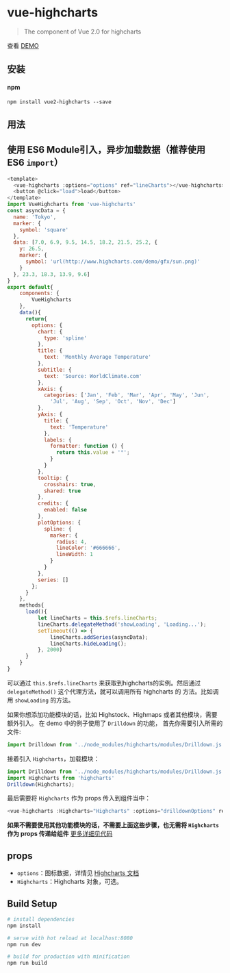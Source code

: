 # vue-highcharts

> The component of Vue 2.0 for highcharts

查看 [DEMO](http://www.iamsuperman.cn/vue-highcharts/demo/)

## 安装
#### npm
```
npm install vue2-highcharts --save
```
## 用法

## 使用 ES6 Module引入，异步加载数据（推荐使用 ES6 `import`）
```javascript
<template>
  <vue-highcharts :options="options" ref="lineCharts"></vue-highcharts>
  <button @click="load">load</button>
</template>
import VueHighcharts from 'vue-highcharts'
const asyncData = {
  name: 'Tokyo',
  marker: {
    symbol: 'square'
  },
  data: [7.0, 6.9, 9.5, 14.5, 18.2, 21.5, 25.2, {
    y: 26.5,
    marker: {
      symbol: 'url(http://www.highcharts.com/demo/gfx/sun.png)'
    }
  }, 23.3, 18.3, 13.9, 9.6]
}
export default{
    components: {
        VueHighcharts
    },
    data(){
      return{
        options: {
          chart: {
            type: 'spline'
          },
          title: {
            text: 'Monthly Average Temperature'
          },
          subtitle: {
            text: 'Source: WorldClimate.com'
          },
          xAxis: {
            categories: ['Jan', 'Feb', 'Mar', 'Apr', 'May', 'Jun',
              'Jul', 'Aug', 'Sep', 'Oct', 'Nov', 'Dec']
          },
          yAxis: {
            title: {
              text: 'Temperature'
            },
            labels: {
              formatter: function () {
                return this.value + '°';
              }
            }
          },
          tooltip: {
            crosshairs: true,
            shared: true
          },
          credits: {
            enabled: false
          },
          plotOptions: {
            spline: {
              marker: {
                radius: 4,
                lineColor: '#666666',
                lineWidth: 1
              }
            }
          },
          series: []
        };
      }
    },
    methods{
      load(){
          let lineCharts = this.$refs.lineCharts;
          lineCharts.delegateMethod('showLoading', 'Loading...');
          setTimeout(() => {
              lineCharts.addSeries(asyncData);
              lineCharts.hideLoading();
          }, 2000)
      }
    }
}
```
可以通过 `this.$refs.lineCharts` 来获取到highcharts的实例。然后通过 `delegateMethod()` 这个代理方法，就可以调用所有 highcharts 的 方法。比如调用 `showLoading` 的方法。

如果你想添加功能模块的话，比如 Highstock、Highmaps 或者其他模块，需要额外引入。
在 demo 中的例子使用了 `Drilldown` 的功能，
首先你需要引入所需的文件:

```javascript
import Drilldown from '../node_modules/highcharts/modules/Drilldown.js'
```
接着引入 `Highcharts`，加载模块：

```javascript
import Drilldown from '../node_modules/highcharts/modules/Drilldown.js'
import Highcharts from 'highcharts'
Drilldown(Highcharts);
```
最后需要将 `Highcharts` 作为 props 传入到组件当中：

```javascript
<vue-highcharts :Highcharts="Highcharts" :options="drilldownOptions" ref="drilldownChart"></vue-highcharts>
```
**如果不需要使用其他功能模块的话，不需要上面这些步骤，也无需将 `Highcharts` 作为 props 传递给组件**
[更多详细见代码](https://github.com/superman66/vue-highcharts/blob/master/demo/App.vue#L35-L40)

## props
* `options`：图标数据，详情见 [Highcharts 文档](https://api.hcharts.cn/highcharts)
* `Highcharts`：Highcharts 对象，可选。

## Build Setup

``` bash
# install dependencies
npm install

# serve with hot reload at localhost:8080
npm run dev

# build for production with minification
npm run build
```
